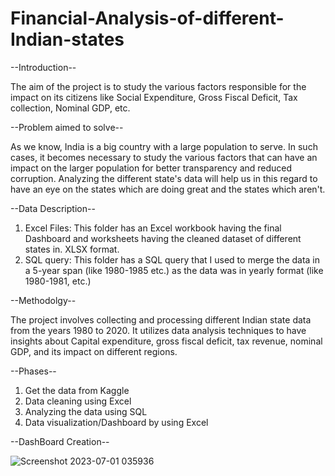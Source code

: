 # Financial-Analysis-of-different-Indian-states
--Introduction--

The aim of the project is to study the various factors responsible for the impact on its citizens like Social Expenditure, Gross Fiscal Deficit, Tax collection, Nominal GDP, etc.

--Problem aimed to solve--

As we know, India is a big country with a large population to serve. In such cases, it becomes necessary to study the various factors that can have an impact on the larger population for better transparency and reduced corruption. Analyzing the different state's data will help us in this regard to have an eye on the states which are doing great and the states which aren't. 

--Data Description--

1. Excel Files: This folder has an Excel workbook having the final Dashboard and worksheets having the cleaned dataset of different states in. XLSX format.
2. SQL query: This folder has a SQL query that I used to merge the data in a 5-year span (like 1980-1985 etc.) as the data was in yearly format (like 1980-1981, etc.)

--Methodolgy--

The project involves collecting and processing different Indian state data from the years 1980 to 2020. It utilizes data analysis techniques to have insights about Capital expenditure, gross fiscal deficit, tax revenue, nominal GDP, and its impact on different regions.

--Phases--

1. Get the data from Kaggle
2. Data cleaning using Excel
3. Analyzing the data using SQL
4. Data visualization/Dashboard by using Excel

--DashBoard Creation--


![Screenshot 2023-07-01 035936](https://github.com/Ashish23-Karn/Financial-Analysis-of-different-Indian-states/assets/121361369/201ba340-1060-438a-8ef3-9fc13b1cbd22)



